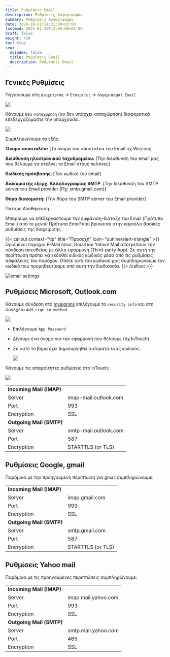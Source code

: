 ```yaml
---
title: Ρυθμίσεις Email
description: Ρυθμίσεις λογαριασμών
summary: Ρυθμίσεις λογαριασμών
date: 2024-10-21T14:21:00+03:00
lastmod: 2025-01-20T12:00:00+02:00
draft: false
weight: 430
toc: true
seo:
  noindex: false
  title: Ρυθμίσεις Email
  description: Ρυθμίσεις Email
---
```

## Γενικές Ρυθμίσεις

Πηγαίνουμε στη `Διαχείριση` -> `Εταιρείες` -> `Λογαριασμοί Email`

![](/images/email-01.jpg)

Κάνουμε `Νέα καταχώρηση` (αν δεν υπάρχει καταχώρηση) διαφορετικά επεξεργαζόμαστε την υπάρχουσα . 

![](/images/email-02.jpg)

Συμπληρώνουμε τα εξής:

**Όνομα αποστολέα:** \[Το όνομα του αποστολέα του Email πχ Wizcom]

**Διεύθυνση ηλεκτρονικού ταχυδρομείου:** \[Την διεύθυνση του email μας που θέλουμε να στέλνει τα Email στους πελάτες]

**Κωδικός πρόσβασης**: \[Τον κωδικό του email]

**Διακομιστής εξερχ. Αλληλογραφίας SMTP**: \[Την διεύθυνση του SMTP server του Email provider (Πχ: smtp.gmail.com)]

**Θύρα διακομιστή:** \[Την θύρα του SMTP server του Email provider]

Πατάμε Αποθήκευση.

Μπορούμε να επεξεργαστούμε την εμφάνιση-διάταξη του Email (Πρότυπο Email) από το μενού Π*ρότυπα Email* που βρίσκεται στην καρτέλα βασικές ρυθμίσεις της διαχείρισης .

{{< callout context="tip" title="Προσοχή" icon="outline/alert-triangle" >}}
Ορισμένοι πάροχοι E-Mail όπως Gmail και Yahoo! Mail αποτρέπουν την σύνδεση απευθείας με άλλη εφαρμογή (Third-party App). Σε αυτή την περίπτωση πρέπει να εκδοθεί ειδικός κωδικός μέσα από τις ρυθμίσεις ασφαλείας του παρόχου. Οπότε αντί του κωδικού μας συμπληρώνουμε τον κωδικό που προμηθευτίκαμε από αυτή την διαδικασία.
{{< /callout >}}

![email settings](/images/email.jpg "email settings")

## Ρυθμίσεις  Microsoft, Outlook.com

Κάνουμε σύνδεση στο  [mysignins](https://mysignins.microsoft.com/) επιλέγουμε το `security info` και στη συνέχεια `Add sign-in method`

![](/images/screenshot_2.png)

* Επιλέγουμε `App Password`
* Δίνουμε ένα όνομα για την εφαρμογή που θέλουμε (πχ InTouch)
* Σε αυτό το βήμα έχει δημιουργηθεί αυτόματα ένας κωδικός.

  ![](/images/email-outlook-001.jpg)

Κάνουμε τις απαραίτητες ρυθμίσεις στο inTouch:

![](/images/email-outlook-002.jpg)

|                          |                       |
| ------------------------ | --------------------- |
| **Incoming Mail (IMAP)** |                       |
| Server                   | imap-mail.outlook.com |
| Port                     | 993                   |
| Encryption               | SSL                   |
| **Outgoing Mail (SMTP)** |                       |
| Server                   | smtp-mail.outlook.com |
| Port                     | 587                   |
| Encryption               | STARTTLS (or TLS)     |

## Ρυθμίσεις Google, gmail

Παρόμοια με την προηγούμενη περίπτωση για gmail συμπληρώνουμε:

|                          |                   |
| ------------------------ | ----------------- |
| **Incoming Mail (IMAP)** |                   |
| Server                   | imap.gmail.com    |
| Port                     | 993               |
| Encryption               | SSL               |
| **Outgoing Mail (SMTP)** |                   |
| Server                   | smtp.gmail.com    |
| Port                     | 587               |
| Encryption               | STARTTLS (or TLS) |

## Ρυθμίσεις Yahoo mail

Παρόμοια με τις προηγούμενες περιπτώσεις συμπληρώνουμε:

|                          |                     |
| ------------------------ | ------------------- |
| **Incoming Mail (IMAP)** |                     |
| Server                   | imap.mail.yahoo.com |
| Port                     | 993                 |
| Encryption               | SSL                 |
| **Outgoing Mail (SMTP)** |                     |
| Server                   | smtp.mail.yahoo.com |
| Port                     | 465                 |
| Encryption               | SSL                 |
